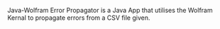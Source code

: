 Java-Wolfram Error Propagator is a Java App that utilises the Wolfram Kernal to propagate errors from a CSV file given.
